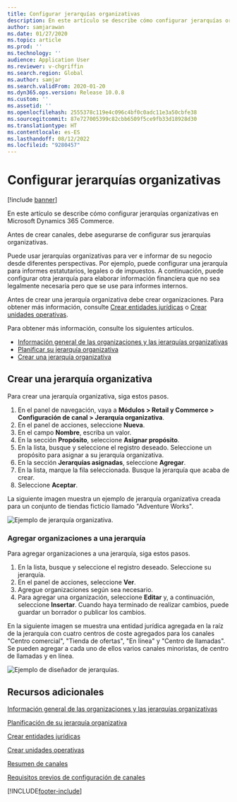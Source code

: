 ```yaml
---
title: Configurar jerarquías organizativas
description: En este artículo se describe cómo configurar jerarquías organizativas en Microsoft Dynamics 365 Commerce.
author: samjarawan
ms.date: 01/27/2020
ms.topic: article
ms.prod: ''
ms.technology: ''
audience: Application User
ms.reviewer: v-chgriffin
ms.search.region: Global
ms.author: samjar
ms.search.validFrom: 2020-01-20
ms.dyn365.ops.version: Release 10.0.8
ms.custom: ''
ms.assetid: ''
ms.openlocfilehash: 2555378c119e4c096c4bf0c0adc11e3a50cbfe38
ms.sourcegitcommit: 87e727005399c82cbb6509f5ce9fb33d18928d30
ms.translationtype: HT
ms.contentlocale: es-ES
ms.lasthandoff: 08/12/2022
ms.locfileid: "9280457"
---
```

# <a name="set-up-organization-hierarchies"></a>Configurar jerarquías organizativas

[!include [banner](includes/banner.md)]

En este artículo se describe cómo configurar jerarquías organizativas en Microsoft Dynamics 365 Commerce.

Antes de crear canales, debe asegurarse de configurar sus jerarquías organizativas.

Puede usar jerarquías organizativas para ver e informar de su negocio desde diferentes perspectivas. Por ejemplo, puede configurar una jerarquía para informes estatutarios, legales o de impuestos. A continuación, puede configurar otra jerarquía para elaborar información financiera que no sea legalmente necesaria pero que se use para informes internos.

Antes de crear una jerarquía organizativa debe crear organizaciones. Para obtener más información, consulte [Crear entidades jurídicas](channels-legal-entities.md) o [Crear unidades operativas](../fin-ops-core/fin-ops/organization-administration/tasks/create-operating-unit.md?toc=/dynamics365/commerce/toc.json).


Para obtener más información, consulte los siguientes artículos.
- [Información general de las organizaciones y las jerarquías organizativas](../fin-ops-core/fin-ops/organization-administration/organizations-organizational-hierarchies.md?toc=/dynamics365/commerce/toc.json)
- [Planificar su jerarquía organizativa](../fin-ops-core/fin-ops/organization-administration/plan-organizational-hierarchy.md?toc=/dynamics365/commerce/toc.json)
- [Crear una jerarquía organizativa](../fin-ops-core/fin-ops/organization-administration/tasks/create-organization-hierarchy.md?toc=/dynamics365/commerce/toc.json)

## <a name="create-an-organizational-hierarchy"></a>Crear una jerarquía organizativa

Para crear una jerarquía organizativa, siga estos pasos.

1. En el panel de navegación, vaya a **Módulos \> Retail y Commerce \> Configuración de canal \> Jerarquía organizativa**.
1. En el panel de acciones, seleccione **Nueva**.
1. En el campo **Nombre**, escriba un valor.
1. En la sección **Propósito**, seleccione **Asignar propósito**.
1. En la lista, busque y seleccione el registro deseado. Seleccione un propósito para asignar a su jerarquía organizativa.
1. En la sección **Jerarquías asignadas**, seleccione **Agregar**.
1. En la lista, marque la fila seleccionada. Busque la jerarquía que acaba de crear.
1. Seleccione **Aceptar**.

La siguiente imagen muestra un ejemplo de jerarquía organizativa creada para un conjunto de tiendas ficticio llamado "Adventure Works".

![Ejemplo de jerarquía organizativa.](media/organizational-hierarchies.png)

### <a name="add-organizations-to-a-hierarchy"></a>Agregar organizaciones a una jerarquía

Para agregar organizaciones a una jerarquía, siga estos pasos.

1. En la lista, busque y seleccione el registro deseado. Seleccione su jerarquía.
1. En el panel de acciones, seleccione **Ver**.
1. Agregue organizaciones según sea necesario.
1. Para agregar una organización, seleccione **Editar** y, a continuación, seleccione **Insertar**. Cuando haya terminado de realizar cambios, puede guardar un borrador o publicar los cambios.

En la siguiente imagen se muestra una entidad jurídica agregada en la raíz de la jerarquía con cuatro centros de coste agregados para los canales "Centro comercial", "Tienda de ofertas", "En línea" y "Centro de llamadas". Se pueden agregar a cada uno de ellos varios canales minoristas, de centro de llamadas y en línea.

![Ejemplo de diseñador de jerarquías.](media/hierarchy-designer.png)

## <a name="additional-resources"></a>Recursos adicionales

[Información general de las organizaciones y las jerarquías organizativas](../fin-ops-core/fin-ops/organization-administration/organizations-organizational-hierarchies.md?toc=/dynamics365/commerce/toc.json)

[Planificación de su jerarquía organizativa](../fin-ops-core/fin-ops/organization-administration/plan-organizational-hierarchy.md?toc=/dynamics365/commerce/toc.json)

[Crear entidades jurídicas](channels-legal-entities.md)

[Crear unidades operativas](../fin-ops-core/fin-ops/organization-administration/tasks/create-operating-unit.md?toc=/dynamics365/commerce/toc.json)

[Resumen de canales](channels-overview.md)

[Requisitos previos de configuración de canales](channels-prerequisites.md)


[!INCLUDE[footer-include](../includes/footer-banner.md)]
